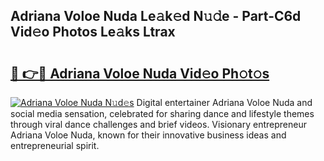 ## Adriana Voloe Nuda Le𝚊k𝚎d N𝚞𝚍e - Part-C6d Vid𝚎o Photos Le𝚊ks Ltrax

# <h2><a href="http://fbfqey.evod.top/?m=Adriana+Voloe+Nuda">🔗 👉🔴 Adriana Voloe Nuda Vid𝚎o Ph𝚘t𝚘s</a></h2>

[![Adriana Voloe Nuda N𝚞d𝚎s](https://i.imgur.com/8V9OHl7.gif)](http://fbfqey.evod.top/?m=Adriana+Voloe+Nuda)
Digital entertainer Adriana Voloe Nuda and social media sensation, celebrated for sharing dance and lifestyle themes through viral dance challenges and brief videos. Visionary entrepreneur Adriana Voloe Nuda, known for their innovative business ideas and entrepreneurial spirit. 
